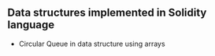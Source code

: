 ## Data structures implemented in Solidity language

 - Circular Queue in data structure using arrays